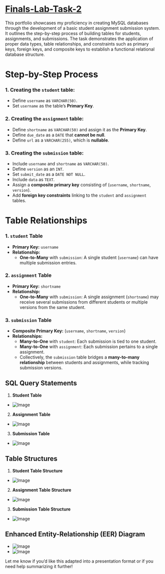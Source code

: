 # [Finals-Lab-Task-2](https://github.com/user-attachments/files/19719375/FajardoFLT2.docx)

This portfolio showcases my proficiency in creating MySQL databases through the development of a basic student assignment submission system. It outlines the step-by-step process of building tables for students, assignments, and submissions. The task demonstrates the application of proper data types, table relationships, and constraints such as primary keys, foreign keys, and composite keys to establish a functional relational database structure.

# Step-by-Step Process

### 1. Creating the `student` table:
- Define `username` as `VARCHAR(50)`.
- Set `username` as the table’s **Primary Key**.

### 2. Creating the `assignment` table:
- Define `shortname` as `VARCHAR(50)` and assign it as the **Primary Key**.
- Define `due_date` as a `DATE` that **cannot be null**.
- Define `url` as a `VARCHAR(255)`, which is **nullable**.

### 3. Creating the `submission` table:
- Include `username` and `shortname` as `VARCHAR(50)`.
- Define `version` as an `INT`.
- Set `submit_date` as a `DATE NOT NULL`.
- Include `data` as `TEXT`.
- Assign a **composite primary key** consisting of (`username`, `shortname`, `version`).
- Add **foreign key constraints** linking to the `student` and `assignment` tables.

# Table Relationships

### 1. **`student` Table**
- **Primary Key:** `username`
- **Relationship:**
  - **One-to-Many** with `submission`: A single student (`username`) can have multiple submission entries.

### 2. **`assignment` Table**
- **Primary Key:** `shortname`
- **Relationship:**
  - **One-to-Many** with `submission`: A single assignment (`shortname`) may receive several submissions from different students or multiple versions from the same student.

### 3. **`submission` Table**
- **Composite Primary Key:** (`username`, `shortname`, `version`)
- **Relationships:**
  - **Many-to-One** with `student`: Each submission is tied to one student.
  - **Many-to-One** with `assignment`: Each submission pertains to a single assignment.
  - Collectively, the `submission` table bridges a **many-to-many relationship** between students and assignments, while tracking submission versions.

## SQL Query Statements

1. **Student Table**
- ![Image](https://github.com/user-attachments/assets/cf3b630b-ed7a-40ae-905c-761d14a865b3)

2. **Assignment Table**
- ![Image](https://github.com/user-attachments/assets/94587c19-ade7-4cdd-a858-d5f8a017a86c)


3. **Submission Table**
- ![Image](https://github.com/user-attachments/assets/625e919a-71b8-4bfe-93c1-7583b3ddde10)

## Table Structures

1. **Student Table Structure**
- ![Image](https://github.com/user-attachments/assets/0c46bb9f-b104-4513-a624-2f8e57f85062)

2. **Assignment Table Structure**
- ![Image](https://github.com/user-attachments/assets/366a8cc3-bb11-49e4-bbd9-795eb6fb6393)

3. **Submission Table Structure**
- ![Image](https://github.com/user-attachments/assets/a134ed4b-e825-4ed2-a354-68a5c9667143)

## Enhanced Entity-Relationship (EER) Diagram

- ![Image](https://github.com/user-attachments/assets/be86d660-a18d-4e61-b987-b15c37126861)
- ![Image](https://github.com/user-attachments/assets/58591056-7f2c-4e5a-a9d7-c89b91a1532d)



Let me know if you’d like this adapted into a presentation format or if you need help summarizing it further!
